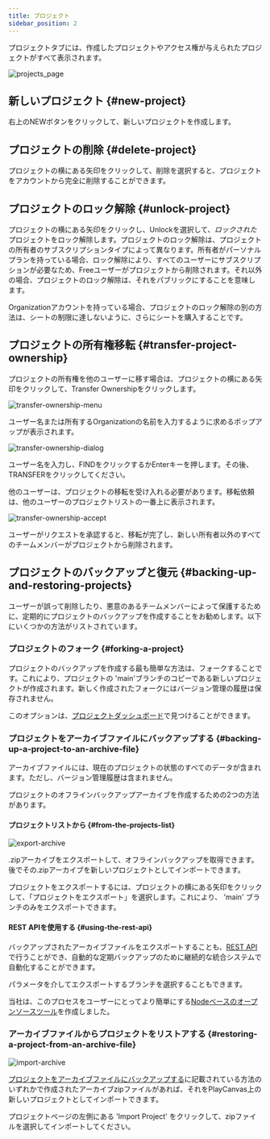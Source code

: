 ```yaml
---
title: プロジェクト
sidebar_position: 2
---
```


プロジェクトタブには、作成したプロジェクトやアクセス権が与えられたプロジェクトがすべて表示されます。

![projects_page](/img/user-manual/profile/profile.png "Projects")

## 新しいプロジェクト {#new-project}

右上のNEWボタンをクリックして、新しいプロジェクトを作成します。

## プロジェクトの削除 {#delete-project}

プロジェクトの横にある矢印をクリックして、削除を選択すると、プロジェクトをアカウントから完全に削除することができます。

## プロジェクトのロック解除 {#unlock-project}

プロジェクトの横にある矢印をクリックし、Unlockを選択して、*ロックされた*プロジェクトをロック解除します。プロジェクトのロック解除は、プロジェクトの所有者のサブスクリプションタイプによって異なります。所有者がパーソナルプランを持っている場合、ロック解除により、すべてのユーザーにサブスクリプションが必要なため、Freeユーザーがプロジェクトから削除されます。それ以外の場合、プロジェクトのロック解除は、それをパブリックにすることを意味します。

Organizationアカウントを持っている場合、プロジェクトのロック解除の別の方法は、シートの制限に達しないように、さらにシートを購入することです。

## プロジェクトの所有権移転 {#transfer-project-ownership}

プロジェクトの所有権を他のユーザーに移す場合は、プロジェクトの横にある矢印をクリックして、Transfer Ownershipをクリックします。

![transfer-ownership-menu](/img/user-manual/profile/projects/transfer-ownership-menu.png)

ユーザー名または所有するOrganizationの名前を入力するように求めるポップアップが表示されます。

![transfer-ownership-dialog](/img/user-manual/profile/projects/transfer-ownership-dialog.png)

ユーザー名を入力し、FINDをクリックするかEnterキーを押します。その後、TRANSFERをクリックしてください。

他のユーザーは、プロジェクトの移転を受け入れる必要があります。移転依頼は、他のユーザーのプロジェクトリストの一番上に表示されます。

![transfer-ownership-accept](/img/user-manual/profile/projects/transfer-ownership-accept.png)

ユーザーがリクエストを承認すると、移転が完了し、新しい所有者以外のすべてのチームメンバーがプロジェクトから削除されます。

## プロジェクトのバックアップと復元 {#backing-up-and-restoring-projects}

ユーザーが誤って削除したり、悪意のあるチームメンバーによって保護するために、定期的にプロジェクトのバックアップを作成することをお勧めします。以下にいくつかの方法がリストされています。

### プロジェクトのフォーク {#forking-a-project}

プロジェクトのバックアップを作成する最も簡単な方法は、フォークすることです。これにより、プロジェクトの 'main'ブランチのコピーである新しいプロジェクトが作成されます。新しく作成されたフォークにはバージョン管理の履歴は保存されません。

このオプションは、[プロジェクトダッシュボード][7]で見つけることができます。

### プロジェクトをアーカイブファイルにバックアップする {#backing-up-a-project-to-an-archive-file}

アーカイブファイルには、現在のプロジェクトの状態のすべてのデータが含まれます。ただし、バージョン管理履歴は含まれません。

プロジェクトのオフラインバックアップアーカイブを作成するための2つの方法があります。

#### プロジェクトリストから {#from-the-projects-list}

![export-archive](/img/user-manual/profile/projects/export-archive-button.jpg)

.zipアーカイブをエクスポートして、オフラインバックアップを取得できます。後でその.zipアーカイブを新しいプロジェクトとしてインポートできます。

プロジェクトをエクスポートするには、プロジェクトの横にある矢印をクリックして、「プロジェクトをエクスポート」を選択します。これにより、 'main' ブランチのみをエクスポートできます。

#### REST APIを使用する {#using-the-rest-api}

バックアップされたアーカイブファイルをエクスポートすることも、[REST API][8]で行うことができ、自動的な定期バックアップのために継続的な統合システムで自動化することができます。

パラメータを介してエクスポートするブランチを選択することもできます。

当社は、このプロセスをユーザーにとってより簡単にする[Nodeベースのオープンソースツール][9]を作成しました。

### アーカイブファイルからプロジェクトをリストアする {#restoring-a-project-from-an-archive-file}

![import-archive](/img/user-manual/profile/projects/import-archive-button.jpg)

[プロジェクトをアーカイブファイルにバックアップする](#backing-up-a-project-to-an-archive-file)に記載されている方法のいずれかで作成されたアーカイブzipファイルがあれば、それをPlayCanvas上の新しいプロジェクトとしてインポートできます。

プロジェクトページの左側にある 'Import Project' をクリックして、zipファイルを選択してインポートしてください。

[7]: /user-manual/dashboard/header/
[8]: /user-manual/api/project-archive/
[9]: https://github.com/playcanvas/playcanvas-rest-api-tools#archiving-a-project
